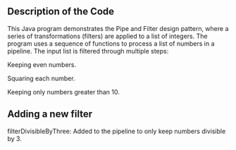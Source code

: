 <h2>Description of the Code</h2>
<p>This Java program demonstrates the Pipe and Filter design pattern, where a series of transformations (filters) are applied to a list of integers. The program uses a sequence of functions to process a list of numbers in a pipeline. The input list is filtered through multiple steps:</p>

Keeping even numbers.

Squaring each number.

Keeping only numbers greater than 10.

<h2>Adding a new filter</h2>
filterDivisibleByThree: Added to the pipeline to only keep numbers divisible by 3.
